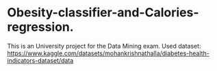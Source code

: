 # Obesity-classifier-and-Calories-regression.
This is an University project for the Data Mining exam.
Used dataset: https://www.kaggle.com/datasets/mohankrishnathalla/diabetes-health-indicators-dataset/data
